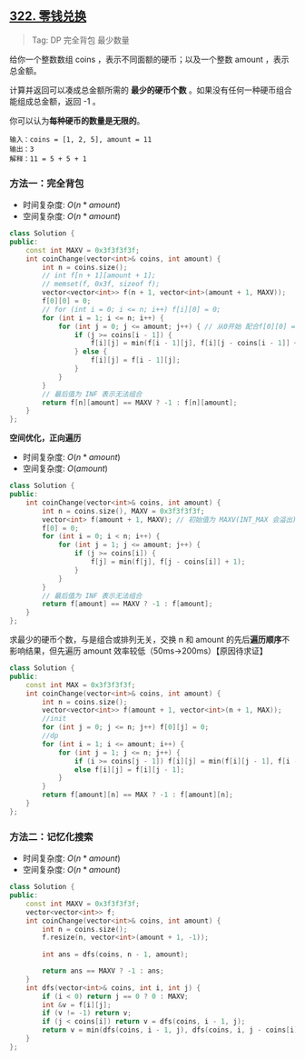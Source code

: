 ## [322. 零钱兑换](https://leetcode-cn.com/problems/coin-change/)

> Tag: DP 完全背包 最少数量

给你一个整数数组 coins ，表示不同面额的硬币；以及一个整数 amount ，表示总金额。

计算并返回可以凑成总金额所需的 **最少的硬币个数** 。如果没有任何一种硬币组合能组成总金额，返回 -1 。

你可以认为**每种硬币的数量是无限的**。

```
输入：coins = [1, 2, 5], amount = 11
输出：3 
解释：11 = 5 + 5 + 1
```

### 方法一：完全背包
* 时间复杂度: ${O(n * amount)}$
* 空间复杂度: ${O(n * amount)}$


```cpp
class Solution {
public:
    const int MAXV = 0x3f3f3f3f;
    int coinChange(vector<int>& coins, int amount) {
        int n = coins.size();
        // int f[n + 1][amount + 1];
        // memset(f, 0x3f, sizeof f);
        vector<vector<int>> f(n + 1, vector<int>(amount + 1, MAXV));
        f[0][0] = 0;
        // for (int i = 0; i <= n; i++) f[i][0] = 0;
        for (int i = 1; i <= n; i++) {
            for (int j = 0; j <= amount; j++) { // 从0开始 配合f[0][0] = 0 => 初始化 f[i][0] = 0
                if (j >= coins[i - 1]) {
                    f[i][j] = min(f[i - 1][j], f[i][j - coins[i - 1]] + 1);
                } else {
                    f[i][j] = f[i - 1][j];
                }
            }
        }
        // 最后值为 INF 表示无法组合
        return f[n][amount] == MAXV ? -1 : f[n][amount];
    }
};
```

**空间优化，正向遍历**

* 时间复杂度: ${O(n * amount)}$
* 空间复杂度: ${O(amount)}$

```cpp
class Solution {
public:
    int coinChange(vector<int>& coins, int amount) {
        int n = coins.size(), MAXV = 0x3f3f3f3f;
        vector<int> f(amount + 1, MAXV); // 初始值为 MAXV(INT_MAX 会溢出)
        f[0] = 0;
        for (int i = 0; i < n; i++) {
            for (int j = 1; j <= amount; j++) {
                if (j >= coins[i]) {
                    f[j] = min(f[j], f[j - coins[i]] + 1);
                }
            }
        }
        // 最后值为 INF 表示无法组合
        return f[amount] == MAXV ? -1 : f[amount];
    }
};
```

求最少的硬币个数，与是组合或排列无关，交换 n 和 amount 的先后**遍历顺序**不影响结果，但先遍历 amount 效率较低（50ms->200ms）【原因待求证】

```cpp
class Solution {
public:
    const int MAX = 0x3f3f3f3f;
    int coinChange(vector<int>& coins, int amount) {
        int n = coins.size();
        vector<vector<int>> f(amount + 1, vector<int>(n + 1, MAX));
        //init
        for (int j = 0; j <= n; j++) f[0][j] = 0;
        //dp
        for (int i = 1; i <= amount; i++) {
            for (int j = 1; j <= n; j++) {
                if (i >= coins[j - 1]) f[i][j] = min(f[i][j - 1], f[i - coins[j - 1]][j] + 1);
                else f[i][j] = f[i][j - 1];
            }
        }
        return f[amount][n] == MAX ? -1 : f[amount][n];
    }
};
```

### 方法二：记忆化搜索

* 时间复杂度: ${O(n * amount)}$
* 空间复杂度: ${O(n * amount)}$

```cpp
class Solution {
public:
    const int MAXV = 0x3f3f3f3f;
    vector<vector<int>> f;
    int coinChange(vector<int>& coins, int amount) {
        int n = coins.size();
        f.resize(n, vector<int>(amount + 1, -1));
        
        int ans = dfs(coins, n - 1, amount);

        return ans == MAXV ? -1 : ans;
    }
    int dfs(vector<int>& coins, int i, int j) {
        if (i < 0) return j == 0 ? 0 : MAXV;
        int &v = f[i][j];
        if (v != -1) return v;
        if (j < coins[i]) return v = dfs(coins, i - 1, j);
        return v = min(dfs(coins, i - 1, j), dfs(coins, i, j - coins[i]) + 1);
    }
};
```